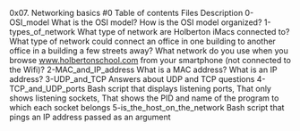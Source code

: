 0x07. Networking basics 
#0 Table of contents 
Files Description 0-OSI_model 
What is the OSI model? 
How is the OSI model organized? 
1-types_of_network What type of network are Holberton iMacs connected to? 
What type of network could connect an office in one building to another office in a building a few streets away? 
What network do you use when you browse www.holbertonschool.com from your smartphone (not connected to the Wifi)? 2-MAC_and_IP_address What is a MAC address? What is an IP address? 3-UDP_and_TCP Answers about UDP and TCP questions 4-TCP_and_UDP_ports Bash script that displays listening ports, 
That only shows listening sockets, That shows the PID and name of the program to which each socket belongs 5-is_the_host_on_the_network Bash script that pings an IP address passed as an argument

